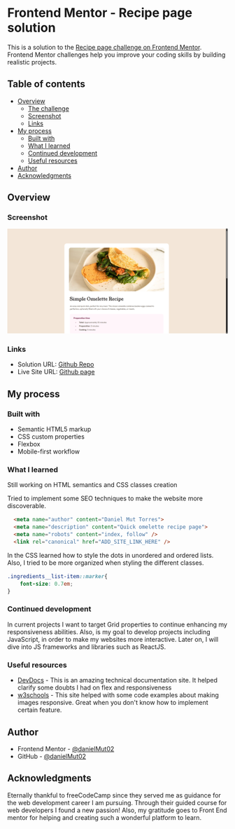 # Frontend Mentor - Recipe page solution

This is a solution to the [Recipe page challenge on Frontend Mentor](https://www.frontendmentor.io/challenges/recipe-page-KiTsR8QQKm). Frontend Mentor challenges help you improve your coding skills by building realistic projects. 

## Table of contents

- [Overview](#overview)
  - [The challenge](#the-challenge)
  - [Screenshot](#screenshot)
  - [Links](#links)
- [My process](#my-process)
  - [Built with](#built-with)
  - [What I learned](#what-i-learned)
  - [Continued development](#continued-development)
  - [Useful resources](#useful-resources)
- [Author](#author)
- [Acknowledgments](#acknowledgments)

## Overview

### Screenshot

![Preview of the solution](./screenshot/sample.png)

### Links

- Solution URL: [Github Repo](https://github.com/danielMut02/recipe-omelette)
- Live Site URL: [Github page](https://danielmut02.github.io/recipe-omelette/)
## My process

### Built with

- Semantic HTML5 markup
- CSS custom properties
- Flexbox
- Mobile-first workflow

### What I learned

Still working on HTML semantics and CSS classes creation

Tried to implement some SEO techniques to make the website more discoverable.

```html
  <meta name="author" content="Daniel Mut Torres">
  <meta name="description" content="Quick omelette recipe page">
  <meta name="robots" content="index, follow" />
  <link rel="canonical" href="ADD_SITE_LINK_HERE" />
```

In the CSS learned how to style the dots in unordered and ordered lists. Also, I tried to be more organized when styling the different classes.

```css
.ingredients__list-item::marker{
    font-size: 0.7em;
}
```

### Continued development

In current projects I want to target Grid properties to continue enhancing my responsiveness abilities. Also, is my goal to develop projects including JavaScript, in order to make my websites more interactive. Later on, I will dive into JS frameworks and libraries such as ReactJS.

### Useful resources

- [DevDocs](https://devdocs.io/) - This is an amazing technical documentation site. It helped clarify some doubts I had on flex and responsiveness
- [w3schools](https://www.w3schools.com/) - This site helped with some code examples about making images responsive. Great when you don't know how to implement certain feature.

## Author

- Frontend Mentor - [@danielMut02](https://www.frontendmentor.io/profile/danielMut02)
- GitHub - [@danielMut02](https://github.com/danielMut02)

## Acknowledgments

Eternally thankful to freeCodeCamp since they served me as guidance for the web development career I am pursuing. Through their guided course for web developers I found a new passion! Also, my gratitude goes to Front End mentor for helping and creating such a wonderful platform to learn.
